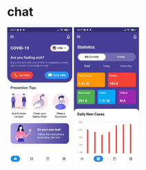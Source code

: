 # chat
<p float="left">
<img src="https://github.com/einoorish/Flutter-UI-Examples/blob/master/dashboard/screenshot.jpg" width="30%" height="30%">
<img src="https://github.com/einoorish/Flutter-UI-Examples/blob/master/dashboard/screenshot1.jpg" width="30%" height="30%">
</p>
